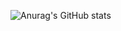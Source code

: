 ![Anurag's GitHub stats](https://github-readme-stats.vercel.app/api?username=eolouiszz&show_icons=true&theme=dark&hide=contribs,prs)
